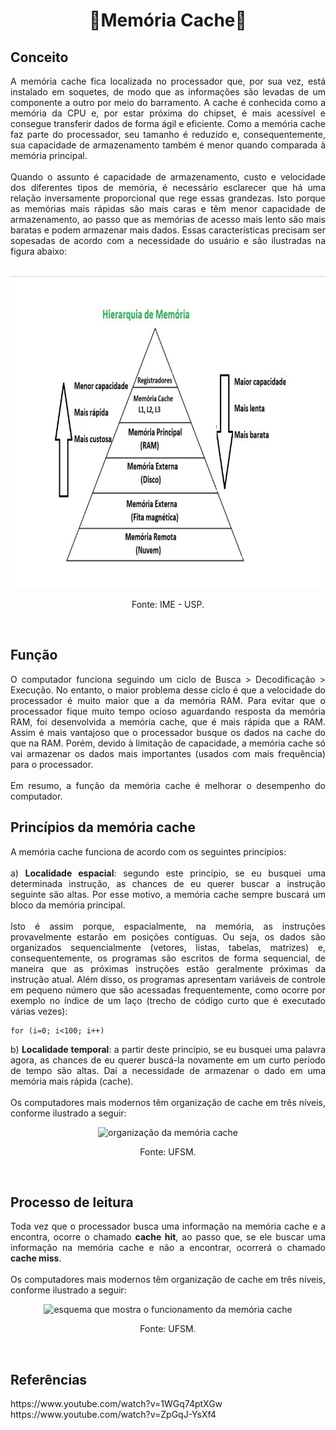 <h1 align="center">🔸Memória Cache🔸</h1>

## Conceito

<p align="justify">A memória cache fica localizada no processador que, por sua vez, está instalado em soquetes, de modo que as informações são levadas de um componente a outro por meio do barramento. A cache é conhecida como a memória da CPU e, por estar próxima do chipset, é mais acessível e consegue transferir dados de forma ágil e eficiente. Como a memória cache faz parte do processador, seu tamanho é reduzido e, consequentemente, sua capacidade de armazenamento também é menor quando comparada à memória principal.<br>
<br>
Quando o assunto é capacidade de armazenamento, custo e velocidade dos diferentes tipos de memória, é necessário esclarecer que há uma relação inversamente proporcional que rege essas grandezas. Isto porque as memórias mais rápidas são mais caras e têm menor capacidade de armazenamento, ao passo que as memórias de acesso mais lento são mais baratas e podem armazenar mais dados. Essas características precisam ser sopesadas de acordo com a necessidade do usuário e são ilustradas na figura abaixo:<br>
<br>
</p>

<div align="center">
  <img src="images/hierarquia_memoria.jpg" alt="pirâmide demonstrando os níveis de memória" width="800" height="500">
</div>
  
<p align="center">Fonte: IME - USP.</p>
<br>
 
  ## Função
  
<p align="justify">O computador funciona seguindo um ciclo de Busca > Decodificação > Execução. No entanto, o maior problema desse ciclo é que a velocidade do processador é muito maior que a da memória RAM. Para evitar que o processador fique muito tempo ocioso aguardando resposta da memória RAM, foi desenvolvida a memória cache, que é mais rápida que a RAM. Assim é mais vantajoso que o processador busque os dados na cache do que na RAM. Porém, devido à limitação de capacidade, a memória cache só vai armazenar os dados mais importantes (usados com mais frequência) para o processador.<br>
<br>
Em resumo, a função da memória cache é melhorar o desempenho do computador.</p>

## Princípios da memória cache

<p align="justify">A memória cache funciona de acordo com os seguintes princípios:<br>
<br>
a) <b>Localidade espacial</b>: segundo este princípio, se eu busquei uma determinada instrução, as chances de eu querer buscar a instrução seguinte são altas. Por esse motivo, a memória cache sempre buscará um bloco da memória principal.<br>
<br>
Isto é assim porque, espacialmente, na memória, as instruções provavelmente estarão em posições contíguas. Ou seja, os dados são organizados sequencialmente (vetores, listas, tabelas, matrizes) e, consequentemente, os programas são escritos de forma sequencial, de maneira que as próximas instruções estão geralmente próximas da instrução atual. Além disso, os programas apresentam variáveis de controle em pequeno número que são acessadas frequentemente, como ocorre por exemplo no índice de um laço (trecho de código curto que é executado várias vezes):<br></p>

```
for (i=0; i<100; i++)
```

<p align="justify">b) <b>Localidade temporal</b>: a partir deste princípio, se eu busquei uma palavra agora, as chances de eu querer buscá-la novamente em um curto período de tempo são altas. Daí a necessidade de armazenar o dado em uma memória mais rápida (cache).<br>
<br>
Os computadores mais modernos têm organização de cache em três níveis, conforme ilustrado a seguir:<br></p>

<div align="center">
  <img src="..." alt="organização da memória cache" width="800" height="500">
</div>
  
<p align="center">Fonte: UFSM.</p>
<br>

## Processo de leitura

<p align="justify">Toda vez que o processador busca uma informação na memória cache e a encontra, ocorre o chamado <b>cache hit</b>, ao passo que, se ele buscar uma informação na memória cache e não a encontrar, ocorrerá o chamado <b>cache miss</b>.<br>
<br>
Os computadores mais modernos têm organização de cache em três níveis, conforme ilustrado a seguir:<br></p>

<div align="center">
  <img src="..." alt="esquema que mostra o funcionamento da memória cache" width="800" height="500">
</div>
  
<p align="center">Fonte: UFSM.</p>
<br>

## Referências

<p>
https://www.youtube.com/watch?v=1WGq74ptXGw<br>
https://www.youtube.com/watch?v=ZpGqJ-YsXf4
</p>
